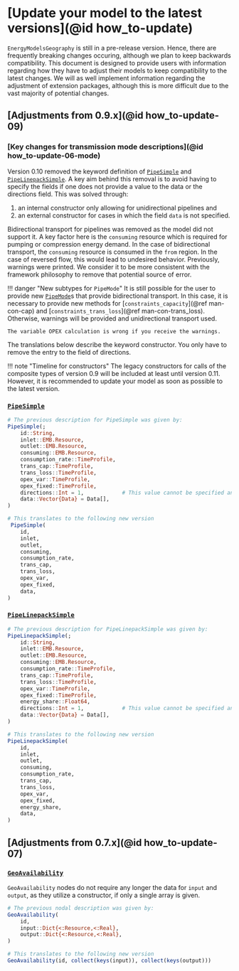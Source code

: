 # [Update your model to the latest versions](@id how_to-update)

`EnergyModelsGeography` is still in a pre-release version.
Hence, there are frequently breaking changes occuring, although we plan to keep backwards compatibility.
This document is designed to provide users with information regarding how they have to adjust their models to keep compatibility to the latest changes.
We will as well implement information regarding the adjustment of extension packages, although this is more difficult due to the vast majority of potential changes.

## [Adjustments from 0.9.x](@id how_to-update-09)

### [Key changes for transmission mode descriptions](@id how_to-update-06-mode)

Version 0.10 removed the keyword definition of [`PipeSimple`](@ref) and [`PipeLinepackSimple`](@ref).
A key aim behind this removal is to avoid having to specify the fields if one does not provide a value to the data or the directions field.
This was solved through:

1. an internal constructor only allowing for unidirectional pipelines and
2. an external constructor for cases in which the field `data` is not specified.

Bidirectional transport for pipelines was removed as the model did not support it.
A key factor here is the `consuming` resource which is required for pumping or compression energy demand.
In the case of bidirectional transport, the `consuming` resource is consumed in the `from` region.
In the case of reversed flow, this would lead to undesired behavior.
Previously, warnings were printed.
We consider it to be more consistent with the framework philosophy to remove that potential source of error.

!!! danger "New subtypes for `PipeMode`"
    It is still possible for the user to provide new [`PipeMode`](@ref)s that provide bidirectional transport.
    In this case, it is necessary to provide new methods for [`constraints_capacity`](@ref man-con-cap) and [`constraints_trans_loss`](@ref man-con-trans_loss).
    Otherwise, warnings will be provided and unidirectional transport used.

    The variable OPEX calculation is wrong if you receive the warnings.

The translations below describe the keyword constructor.
You only have to remove the entry to the field of directions.

!!! note "Timeline for constructors"
    The legacy constructors for calls of the composite types of version 0.9 will be included at least until version 0.11.
    However, it is recommended to update your model as soon as possible to the latest version.

### [`PipeSimple`](@ref)

```julia
# The previous description for PipeSimple was given by:
PipeSimple(;
    id::String,
    inlet::EMB.Resource,
    outlet::EMB.Resource,
    consuming::EMB.Resource,
    consumption_rate::TimeProfile,
    trans_cap::TimeProfile,
    trans_loss::TimeProfile,
    opex_var::TimeProfile,
    opex_fixed::TimeProfile,
    directions::Int = 1,            # This value cannot be specified any longer
    data::Vector{Data} = Data[],
)

# This translates to the following new version
 PipeSimple(
    id,
    inlet,
    outlet,
    consuming,
    consumption_rate,
    trans_cap,
    trans_loss,
    opex_var,
    opex_fixed,
    data,
)
```

### [`PipeLinepackSimple`](@ref)

```julia
# The previous description for PipeLinepackSimple was given by:
PipeLinepackSimple(;
    id::String,
    inlet::EMB.Resource,
    outlet::EMB.Resource,
    consuming::EMB.Resource,
    consumption_rate::TimeProfile,
    trans_cap::TimeProfile,
    trans_loss::TimeProfile,
    opex_var::TimeProfile,
    opex_fixed::TimeProfile,
    energy_share::Float64,
    directions::Int = 1,            # This value cannot be specified any longer
    data::Vector{Data} = Data[],
)

# This translates to the following new version
PipeLinepackSimple(
    id,
    inlet,
    outlet,
    consuming,
    consumption_rate,
    trans_cap,
    trans_loss,
    opex_var,
    opex_fixed,
    energy_share,
    data,
)
```

## [Adjustments from 0.7.x](@id how_to-update-07)

### [`GeoAvailability`](@ref)

`GeoAvailability` nodes do not require any longer the data for `input` and `output`, as they utilize a constructor, if only a single array is given.

```julia
# The previous nodal description was given by:
GeoAvailability(
    id,
    input::Dict{<:Resource,<:Real},
    output::Dict{<:Resource,<:Real},
)

# This translates to the following new version
GeoAvailability(id, collect(keys(input)), collect(keys(output)))
```
